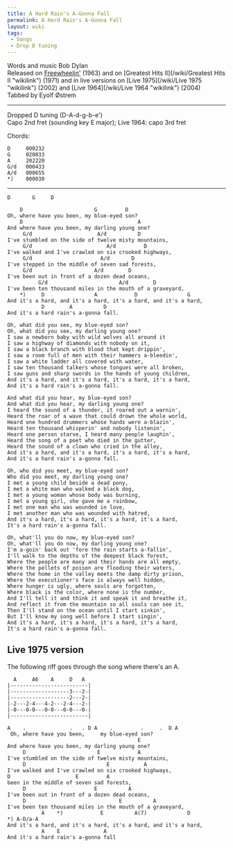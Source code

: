 ```yaml
---
title: A Hard Rain's A-Gonna Fall
permalink: A Hard Rain's A-Gonna Fall
layout: wiki
tags:
 - Songs
 - Drop D tuning
---
```


Words and music Bob Dylan  
Released on [Freewheelin'](/wiki/Freewheelin' "wikilink") (1963) and on
[Greatest Hits II](/wiki/Greatest Hits II "wikilink") (1971) and in live
versions on [Live 1975](/wiki/Live 1975 "wikilink") (2002) and [Live
1964](/wiki/Live 1964 "wikilink") (2004)  
Tabbed by Eyolf Østrem

* * * * *

Dropped D tuning (D-A-d-g-b-e')  
Capo 2nd fret (sounding key E major); Live 1964: capo 3rd fret

Chords:

    D     000232
    G     020033
    A     202220
    G/d   000433
    A/d   000655
    *)    000030

* * * * *

    D       G     D

        D                       G         D
    Oh, where have you been, my blue-eyed son?
        D                                     A
    And where have you been, my darling young one?
         G/d                     A/d          D
    I've stumbled on the side of twelve misty mountains,
         G/d                        A/d         D
    I've walked and I've crawled on six crooked highways,
         G/d                      A/d       D
    I've stepped in the middle of seven sad forests,
         G/d                    A/d        D
    I've been out in front of a dozen dead oceans,
              G/d                       A/d        D
    I've been ten thousand miles in the mouth of a graveyard,
        *)     D                A            D                G
    And it's a hard, and it's a hard, it's a hard, and it's a hard,
               D        A          D
    And it's a hard rain's a-gonna fall.

    Oh, what did you see, my blue-eyed son?
    Oh, what did you see, my darling young one?
    I saw a newborn baby with wild wolves all around it
    I saw a highway of diamonds with nobody on it,
    I saw a black branch with blood that kept drippin',
    I saw a room full of men with their hammers a-bleedin',
    I saw a white ladder all covered with water,
    I saw ten thousand talkers whose tongues were all broken,
    I saw guns and sharp swords in the hands of young children,
    And it's a hard, and it's a hard, it's a hard, it's a hard,
    And it's a hard rain's a-gonna fall.

    And what did you hear, my blue-eyed son?
    And what did you hear, my darling young one?
    I heard the sound of a thunder, it roared out a warnin',
    Heard the roar of a wave that could drown the whole world,
    Heard one hundred drummers whose hands were a-blazin',
    Heard ten thousand whisperin' and nobody listenin',
    Heard one person starve, I heard many people laughin',
    Heard the song of a poet who died in the gutter,
    Heard the sound of a clown who cried in the alley,
    And it's a hard, and it's a hard, it's a hard, it's a hard,
    And it's a hard rain's a-gonna fall.

    Oh, who did you meet, my blue-eyed son?
    Who did you meet, my darling young one?
    I met a young child beside a dead pony,
    I met a white man who walked a black dog,
    I met a young woman whose body was burning,
    I met a young girl, she gave me a rainbow,
    I met one man who was wounded in love,
    I met another man who was wounded with hatred,
    And it's a hard, it's a hard, it's a hard, it's a hard,
    It's a hard rain's a-gonna fall.

    Oh, what'll you do now, my blue-eyed son?
    Oh, what'll you do now, my darling young one?
    I'm a-goin' back out 'fore the rain starts a-fallin',
    I'll walk to the depths of the deepest black forest,
    Where the people are many and their hands are all empty,
    Where the pellets of poison are flooding their waters,
    Where the home in the valley meets the damp dirty prison,
    Where the executioner's face is always well hidden,
    Where hunger is ugly, where souls are forgotten,
    Where black is the color, where none is the number,
    And I'll tell it and think it and speak it and breathe it,
    And reflect it from the mountain so all souls can see it,
    Then I'll stand on the ocean until I start sinkin',
    But I'll know my song well before I start singin',
    And it's a hard, it's a hard, it's a hard, it's a hard,
    It's a hard rain's a-gonna fall.

<h2 class="songversion">
Live 1975 version

</h2>
The following riff goes through the song where there's an A.

      A     A6    A     D   A
    |-------------------------|
    |-------------------3---2-|
    |-------------------2---2-|
    |-2---2-4---4-2---2-4---2-|
    |-0---0-0---0-0---0-0---0-|
    |-------------------------|

    A    .              .   . D A    .         .     .  D A
     Oh, where have you been,     my blue-eyed son?
                                              E
    And where have you been, my darling young one?
         D                       E            A
    I've stumbled on the side of twelve misty mountains,
         D                          E           A
    I've walked and I've crawled on six crooked highways,
    D                     E         A
    been in the middle of seven sad forests,
         D                      E          A
    I've been out in front of a dozen dead oceans,
         D                              E          A
    I've been ten thousand miles in the mouth of a graveyard,
               A    *)            E          A(7)             D          *) A-D/a-A
    And it's a hard, and it's a hard, it's a hard, and it's a hard,
               A    E              A
    And it's a hard rain's a-gonna fall
